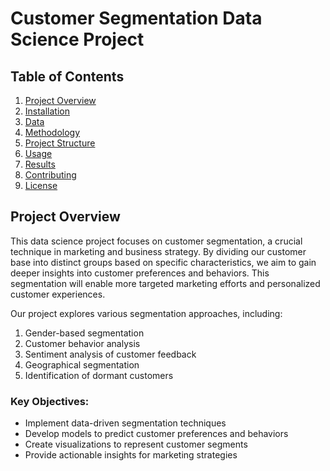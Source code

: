 # Customer Segmentation Data Science Project

## Table of Contents
1. [Project Overview](#project-overview)
2. [Installation](#installation)
3. [Data](#data)
4. [Methodology](#methodology)
5. [Project Structure](#project-structure)
6. [Usage](#usage)
7. [Results](#results)
8. [Contributing](#contributing)
9. [License](#license)

## Project Overview

This data science project focuses on customer segmentation, a crucial technique in marketing and business strategy. By dividing our customer base into distinct groups based on specific characteristics, we aim to gain deeper insights into customer preferences and behaviors. This segmentation will enable more targeted marketing efforts and personalized customer experiences.

Our project explores various segmentation approaches, including:

1. Gender-based segmentation
2. Customer behavior analysis
3. Sentiment analysis of customer feedback
4. Geographical segmentation
5. Identification of dormant customers

### Key Objectives:
- Implement data-driven segmentation techniques
- Develop models to predict customer preferences and behaviors
- Create visualizations to represent customer segments
- Provide actionable insights for marketing strategies

